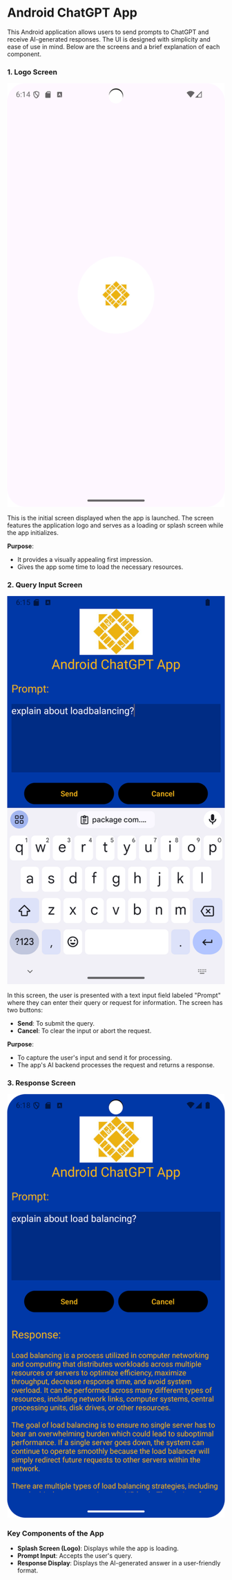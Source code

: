 
# Android ChatGPT App

This Android application allows users to send prompts to ChatGPT and receive AI-generated responses. The UI is designed with simplicity and ease of use in mind. Below are the screens and a brief explanation of each component.

### 1. Logo Screen
![Logo Image](android-llm-ui-app/logo.png)

This is the initial screen displayed when the app is launched. The screen features the application logo and serves as a loading or splash screen while the app initializes. 

**Purpose**: 
- It provides a visually appealing first impression.
- Gives the app some time to load the necessary resources.

### 2. Query Input Screen
![Query Input Image](android-llm-ui-app/query.png)

In this screen, the user is presented with a text input field labeled "Prompt" where they can enter their query or request for information. The screen has two buttons:
- **Send**: To submit the query.
- **Cancel**: To clear the input or abort the request.

**Purpose**: 
- To capture the user's input and send it for processing.
- The app's AI backend processes the request and returns a response.

### 3. Response Screen
![Response Image](android-llm-ui-app/response.png)




### Key Components of the App
- **Splash Screen (Logo)**: Displays while the app is loading.
- **Prompt Input**: Accepts the user's query.
- **Response Display**: Displays the AI-generated answer in a user-friendly format.
